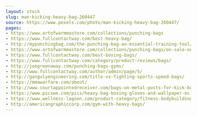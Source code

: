 ```yaml
---
layout: stock
slug: man-kicking-heavy-bag-260447
source: https://www.pexels.com/photo/man-kicking-heavy-bag-260447/
pages:
- https://www.artofwarmmastore.com/collections/punching-bags
- https://www.fullcontactway.com/best-heavy-bag/
- http://mypunchingbag.com/the-punching-bag-an-essential-training-tool/
- https://www.artofwarmmastore.com/collections/punching-bags/on-sale-now
- https://www.fullcontactway.com/best-boxing-bags/
- https://www.fullcontactway.com/category/product-reviews/bags/
- http://joegreenaway.com/punching-bags-gyms/
- http://www.fullcontactway.com/author/admin/page/5/
- http://gangulyengineering.com/title-vs-fighting-sports-speed-bags/
- https://mmawarfare.com/about/
- http://www.courtappointedreceiver.com/bags-on-metal-posts-for-kick-boxing-gym/
- https://www.picswe.com/pics/heavy-bag-boxing-gloves-and-wallpaper-ec.html
- https://www.wellness-lagoon.com/product-category/fitness-bodybuilding/boxing-series/
- http://americangraphiccorp.com/gym-with-heavy-bags/
---
```

